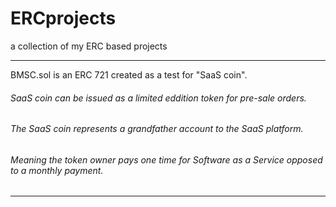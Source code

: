 # ERCprojects
a collection of my ERC based projects

____________________________________________________________________________________________________


BMSC.sol is an ERC 721 created as a test for "SaaS coin".   
  
###### SaaS coin can be issued as a limited eddition token for pre-sale orders.  
###### The SaaS coin represents a grandfather account to the SaaS platform. 
###### Meaning the token owner pays one time for Software as a Service opposed to a monthly payment.  


____________________________________________________________________________________________________
